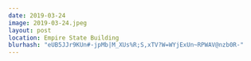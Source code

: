 ```yaml
---
date: 2019-03-24
image: 2019-03-24.jpeg
layout: post
location: Empire State Building
blurhash: "eUB5JJr9KUn#-jpMb|M_XUs%R;S,xTV?W=WYjExUn~RPWAV@nzb0R-"
---
```



